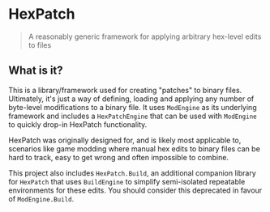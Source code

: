 # HexPatch

> A reasonably generic framework for applying arbitrary hex-level edits to files

## What is it?

This is a library/framework used for creating "patches" to binary files. Ultimately, it's just a way of defining, loading and applying any number of byte-level modifications to a binary file. It uses `ModEngine` as its underlying framework and includes a `HexPatchEngine` that can be used with `ModEngine` to quickly drop-in HexPatch functionality.

HexPatch was originally designed for, and is likely most applicable to, scenarios like game modding where manual hex edits to binary files can be hard to track, easy to get wrong and often impossible to combine.

This project also includes `HexPatch.Build`, an additional companion library for `HexPatch` that uses `BuildEngine` to simplify semi-isolated repeatable environments for these edits. You should consider this deprecated in favour of `ModEngine.Build`.